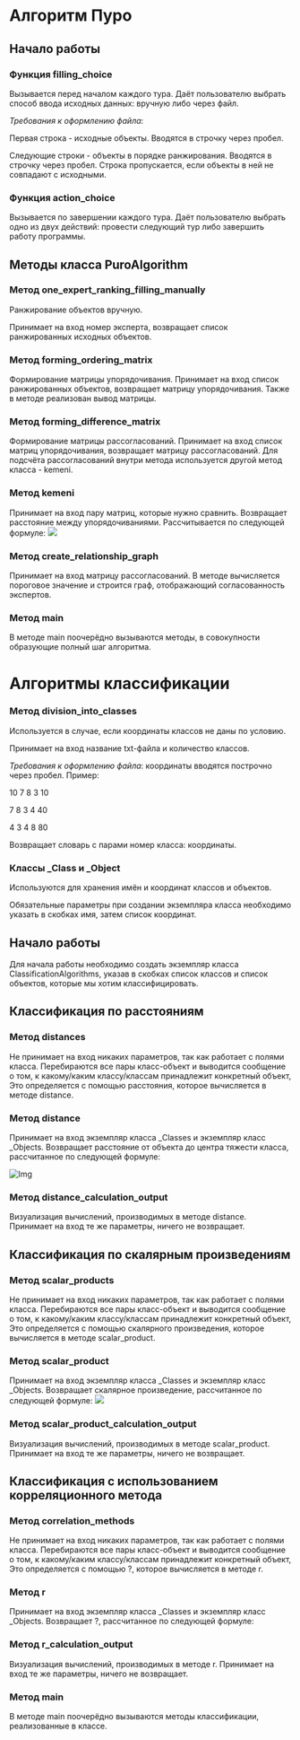 # Алгоритм Пуро

## Начало работы
### Функция filling_choice
Вызывается перед началом каждого тура. Даёт пользователю выбрать способ ввода исходных данных: вручную либо через файл.

*Требования к оформлению файла*:

Первая строка - исходные объекты. Вводятся в строчку через пробел.

Следующие строки - объекты в порядке ранжирования. Вводятся в строчку через пробел.
Строка пропускается, если объекты в ней не совпадают с исходными.
### Функция action_choice
Вызывается по завершении каждого тура. Даёт пользователю выбрать одно из двух действий:
провести следующий тур либо завершить работу программы.
## Методы класса PuroAlgorithm
### Метод one_expert_ranking_filling_manually
Ранжирование объектов вручную.

Принимает на вход номер эксперта, возвращает список ранжированных исходных объектов.
### Метод forming_ordering_matrix
Формирование матрицы упорядочивания. Принимает на вход список ранжированных объектов, возвращает матрицу упорядочивания.
Также в методе реализован вывод матрицы.
### Метод forming_difference_matrix
Формирование матрицы рассогласований. Принимает на вход список матриц упорядочивания, возвращает матрицу рассогласований.
Для подсчёта рассогласований внутри метода используется другой метод класса - kemeni.
### Метод kemeni
Принимает на вход пару матриц, которые нужно сравнить. Возвращает расстояние между упорядочиваниями. Рассчитывается по следующей формуле:
![](https://studfile.net/html/2706/206/html_PElSIV8XCi.u4wF/img-kAdFmN.png)
### Метод create_relationship_graph
Принимает на вход матрицу рассогласований. В методе вычисляется пороговое значение и строится граф, отображающий согласованность экспертов.
### Метод main
В методе main поочерёдно вызываются методы, в совокупности образующие полный шаг алгоритма.
# Алгоритмы классификации
### Метод division_into_classes
Используется в случае, если координаты классов не даны по условию.

Принимает на вход название txt-файла и количество классов.

*Требования к оформлению файла*: координаты вводятся построчно через пробел. Пример:

10 7 8 3 10

7 8 3 4 40

4 3 4 8 80

Возвращает словарь с парами номер класса: координаты.
### Классы _Class и _Object
Используются для хранения имён и координат классов и объектов.

Обязательные параметры при создании экземпляра класса необходимо указать в скобках имя, затем список координат.
## Начало работы
Для начала работы необходимо создать экземпляр класса ClassificationAlgorithms,
указав в скобках список классов и список объектов, которые мы хотим классифицировать.
## Классификация по расстояниям
### Метод distances
Не принимает на вход никаких параметров, так как работает с полями класса.
Перебираются все пары класс-объект и выводится сообщение о том, к какому/каким классу/классам принадлежит конкретный объект,
Это определяется с помощью расстояния, которое вычисляется в методе distance.
### Метод distance
Принимает на вход экземпляр класса _Classes и экземпляр класс _Objects.
Возвращает расстояние от объекта до центра тяжести класса, рассчитанное по следующей формуле:

![Img](https://habrastorage.org/getpro/habr/post_images/aa4/6e7/d7b/aa46e7d7b544dbaa221a43bb671fb43c.jpg)
### Метод distance_calculation_output
Визуализация вычислений, производимых в методе distance. Принимает на вход те же параметры, ничего не возвращает.

## Классификация по скалярным произведениям
### Метод scalar_products
Не принимает на вход никаких параметров, так как работает с полями класса.
Перебираются все пары класс-объект и выводится сообщение о том, к какому/каким классу/классам принадлежит конкретный объект,
Это определяется с помощью скалярного произведения, которое вычисляется в методе scalar_product.
### Метод scalar_product
Принимает на вход экземпляр класса _Classes и экземпляр класс _Objects.
Возвращает скалярное произведение, рассчитанное по следующей формуле:
![](https://fsd.multiurok.ru/html/2018/04/09/s_5acbbd635478d/img8.jpg)
### Метод scalar_product_calculation_output
Визуализация вычислений, производимых в методе scalar_product. Принимает на вход те же параметры, ничего не возвращает.


## Классификация с использованием корреляционного метода
### Метод correlation_methods
Не принимает на вход никаких параметров, так как работает с полями класса.
Перебираются все пары класс-объект и выводится сообщение о том, к какому/каким классу/классам принадлежит конкретный объект,
Это определяется с помощью ?, которое вычисляется в методе r.
### Метод r
Принимает на вход экземпляр класса _Classes и экземпляр класс _Objects.
Возвращает ?, рассчитанное по следующей формуле:
### Метод r_calculation_output
Визуализация вычислений, производимых в методе r. Принимает на вход те же параметры, ничего не возвращает.
### Метод main
В методе main поочерёдно вызываются методы классификации, реализованные в классе.

